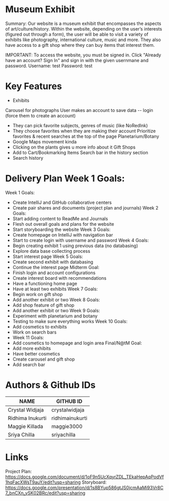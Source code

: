 # Museum Exhibit 
Summary: Our website is a museum exhibit that encompasses the aspects of art/culture/history. Within the website, depending on the user’s interests (figured out through a form), the user will be able to visit a variety of exhibits like photography, international culture, music and more. They also have access to a gift shop where they can buy items that interest them. 

IMPORTANT: To access the website, you must be signed in. Click "Already have an account? Sign In" and sign in with the given usernmane and password.
Username: test
Password: test

# Key Features 
 - Exhibits
 

Carousel for photographs
User makes an account to save data -- login (force them to create an account)
  - They can pick favorite subjects, genres of music (like NoRedInk)
  - They choose favorites when they are making their account
Prioritize favorites & recent searches at the top of the page
Planetarium/Botany
  - Google Maps movement kinda
  - Clicking on the plants gives u more info about it
Gift Shops
  - Add to Cart/Bookmarking Items
Search bar in the history section
  - Search history
 # Delivery Plan Week 1 Goals:
Week 1 Goals: 
  - Create IntelliJ and GitHub collaborative centers
  - Create pair shares and documents (project plan and journals)
Week 2 Goals:
  - Start adding content to ReadMe and Journals
  - Flesh out overall goals and plans for the website
  - Start storyboarding the website
Week 3 Goals:
  - Create homepage on IntelliJ with navigation bar
  - Start to create login with username and password
Week 4 Goals:
  - Begin creating exhibit 1 using previous data (no databasing)
  - Explore data base collecting process
  - Start interest page
Week 5 Goals:
  - Create second exhibit with databasing
  - Continue the interest page
Midterm Goal: 
  - Finish login and account configurations
  - Create interest board with recommendations
  - Have a functioning home page
  - Have at least two exhibits
Week 7 Goals:
  - Begin work on gift shop
  - Add another exhibit or two
Week 8 Goals:
  - Add shop feature of gift shop
  - Add another exhibit or two
Week 9 Goals:
  - Experiment with planetarium and botany
  - Testing to make sure everything works
Week 10 Goals:
  - Add cosmetics to exhibits
  - Work on search bars
  - Week 11 Goals:
  - Add cosmetics to homepage and login area
Final/N@tM Goal:
  - Add more exhibits
  - Have better cosmetics
  - Create carousel and gift shop
  - Add search bar
# Authors & Github IDs
NAME             | GITHUB ID |
-------------    | --------------- |
Crystal Widjaja  | crystalwidjaja  |
Ridhima Inukurti | ridhimainukurti |
Maggie Killada   | maggie3000 |
Sriya Chilla     | sriyachilla |

# Links
Project Plan: https://docs.google.com/document/d/1oF9n5UcXqyrZDL_TEkaHepAqPodVf1hqFacXWsT9auY/edit?usp=sharing 
Storyboard: https://docs.google.com/presentation/d/1s8BYup586gtJS0jcmAaMi93Vr8C7_bnCXn_vSK02BRc/edit?usp=sharing 

